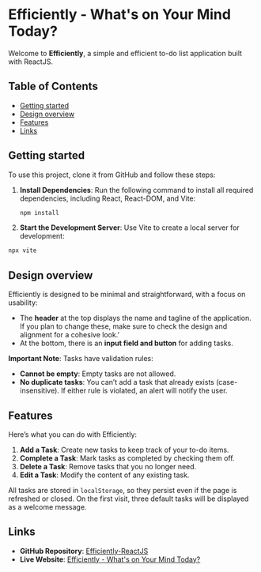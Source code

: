 # Efficiently - What's on Your Mind Today?
Welcome to **Efficiently**, a simple and efficient to-do list application built with ReactJS.

## Table of Contents
- [Getting started](#getting-started)
- [Design overview](#design-overview)
- [Features](#features)
- [Links](#links)

## Getting started

To use this project, clone it from GitHub and follow these steps:

1. **Install Dependencies**: Run the following command to install all required dependencies, including React, React-DOM, and Vite:
   ```bash
   npm install
   ```

2. **Start the Development Server**: Use Vite to create a local server for development:
  ```bash
  npx vite
  ```

## Design overview

Efficiently is designed to be minimal and straightforward, with a focus on usability:

- The **header** at the top displays the name and tagline of the application. If you plan to change these, make sure to check the design and alignment for a cohesive look.'
- At the bottom, there is an **input field and button** for adding tasks.

**Important Note**: Tasks have validation rules:

- **Cannot be empty**: Empty tasks are not allowed.
- **No duplicate tasks**: You can’t add a task that already exists (case-insensitive). If either rule is violated, an alert will notify the user.

## Features

Here’s what you can do with Efficiently:

1. **Add a Task**: Create new tasks to keep track of your to-do items.
2. **Complete a Task**: Mark tasks as completed by checking them off.
3. **Delete a Task**: Remove tasks that you no longer need.
4. **Edit a Task**: Modify the content of any existing task.

All tasks are stored in `localStorage`, so they persist even if the page is refreshed or closed. On the first visit, three default tasks will be displayed as a welcome message.

## Links

- **GitHub Repository**: [Efficiently-ReactJS](https://github.com/pradeep13jena/Efficiently-ReactJS)
- **Live Website**: [Efficiently - What's on Your Mind Today?]()